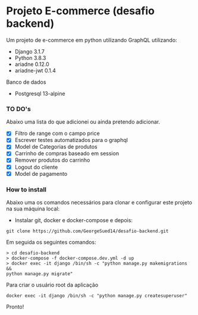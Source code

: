 # Projeto E-commerce (desafio backend)
Um projeto de e-commerce em python utilizando GraphQL utilizando: 

- Django 3.1.7
- Python 3.8.3
- ariadne 0.12.0
- ariadne-jwt 0.1.4


Banco de dados

- Postgresql 13-alpine


### TO DO's
Abaixo uma lista do que adicionei ou ainda pretendo adicionar.

- [x] Filtro de range com o campo price
- [x] Escrever testes automatizados para o graphql
- [x] Model de Categorias de produtos
- [x] Carrinho de compras baseado em session
- [x] Remover produtos do carrinho
- [x] Logout do cliente
- [x] Model de pagamento

### How to install
Abaixo uma os comandos necessários para clonar e configurar este projeto na sua 
máquina local:

- Instalar git, docker e docker-compose e depois:

```
git clone https://github.com/GeorgeSued14/desafio-backend.git
```

Em seguida os seguintes comandos:

```
> cd desafio-backend
> docker-compose -f docker-compose.dev.yml -d up
> docker exec -it django /bin/sh -c "python manage.py makemigrations && 
python manage.py migrate"
``` 

Para criar o usuário root da aplicação

```
docker exec -it django /bin/sh -c "python manage.py createsuperuser"
```

Pronto!
